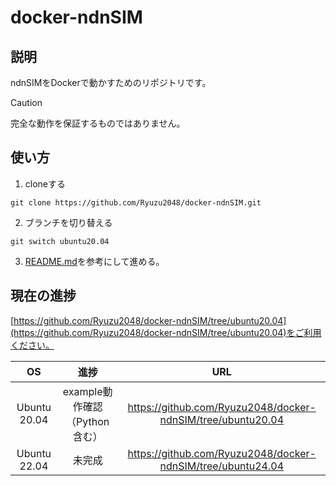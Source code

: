 # docker-ndnSIM

## 説明

ndnSIMをDockerで動かすためのリポジトリです。

> [!CAUTION]
> 完全な動作を保証するものではありません。

## 使い方

1. cloneする
```shell
git clone https://github.com/Ryuzu2048/docker-ndnSIM.git
```

2. ブランチを切り替える
```shell
git switch ubuntu20.04
```

3. [README.md](https://github.com/Ryuzu2048/docker-ndnSIM/blob/ubuntu20.04/README.md)を参考にして進める。

## 現在の進捗

[https://github.com/Ryuzu2048/docker-ndnSIM/tree/ubuntu20.04](https://github.com/Ryuzu2048/docker-ndnSIM/tree/ubuntu20.04)をご利用ください。

| OS | 進捗 | URL |
|:--:|:--:|:--:|
| Ubuntu 20.04 | example動作確認（Python含む） | https://github.com/Ryuzu2048/docker-ndnSIM/tree/ubuntu20.04 |
| Ubuntu 22.04 | 未完成 | https://github.com/Ryuzu2048/docker-ndnSIM/tree/ubuntu24.04 |